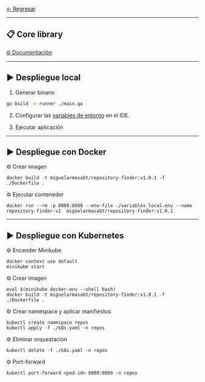 
[← Regresar](../README.md) <br>

---
## 📋 Core library
[🌐 Documentación](https://github.com/miguel-armas-abt/backend-core-library) <br>

---

## ▶️ Despliegue local

1. Generar binario
```sh
go build -o runner ./main.go
```

2. Configurar las [variables de entorno](./variables_local.env) en el IDE.

3. Ejecutar aplicación


---

## ▶️ Despliegue con Docker

⚙️ Crear imagen
```shell
docker build -t miguelarmasabt/repository-finder:v1.0.1 -f ./Dockerfile .
```

⚙️ Ejecutar contenedor
```shell
docker run --rm -p 8080:8080 --env-file ./variables_local.env --name repository-finder-v1  miguelarmasabt/repository-finder:v1.0.1
```

---

## ▶️ Despliegue con Kubernetes

⚙️ Encender Minikube
```shell
docker context use default
minikube start
```

⚙️ Crear imagen
```shell
eval $(minikube docker-env --shell bash)
docker build -t miguelarmasabt/repository-finder:v1.0.1 -f ./Dockerfile .
```

⚙️ Crear namespace y aplicar manifiestos
```shell
kubectl create namespace repos
kubectl apply -f ./k8s.yaml -n repos
```

⚙️ Eliminar orquestación
```shell
kubectl delete -f ./k8s.yaml -n repos
```

⚙️ Port-forward
```shell
kubectl port-forward <pod-id> 8080:8080 -n repos
```

